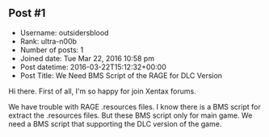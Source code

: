 ## Post #1
- Username: outsidersblood
- Rank: ultra-n00b
- Number of posts: 1
- Joined date: Tue Mar 22, 2016 10:58 pm
- Post datetime: 2016-03-22T15:12:32+00:00
- Post Title: We Need BMS Script of the RAGE for DLC Version

Hi there. First of all, I'm so happy for join Xentax forums.

We have trouble with RAGE .resources files. I know there is a BMS script for extract the .resources files. But these BMS script only for main game. We need a BMS script that supporting the DLC version of the game.
